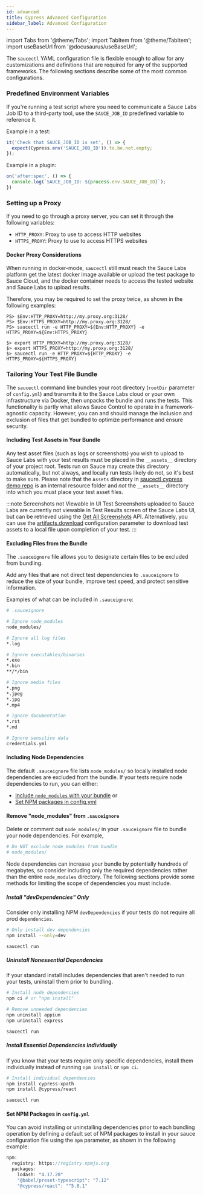 ```yaml
---
id: advanced
title: Cypress Advanced Configuration
sidebar_label: Advanced Configuration
---
```


import Tabs from '@theme/Tabs';
import TabItem from '@theme/TabItem';
import useBaseUrl from '@docusaurus/useBaseUrl';

The `saucectl` YAML configuration file is flexible enough to allow for any customizations and definitions that are required for any of the supported frameworks. The following sections describe some of the most common configurations.

### Predefined Environment Variables

If you're running a test script where you need to communicate a Sauce Labs Job ID to a third-party tool, use the <code>SAUCE_JOB_ID</code> predefined variable to reference it.

Example in a test:
```js
it('Check that SAUCE_JOB_ID is set', () => {
  expect(Cypress.env('SAUCE_JOB_ID')).to.be.not.empty;
});
```    

Example in a plugin:
```js
on('after:spec', () => {
  console.log(`SAUCE_JOB_ID: ${process.env.SAUCE_JOB_ID}`);
})
```

### Setting up a Proxy

If you need to go through a proxy server, you can set it through the following variables:

* `HTTP_PROXY`: Proxy to use to access HTTP websites
* `HTTPS_PROXY`: Proxy to use to access HTTPS websites


#### Docker Proxy Considerations

When running in docker-mode, `saucectl` still must reach the Sauce Labs platform get the latest docker image available or upload the test package to Sauce Cloud, and the docker container needs to access the tested website and Sauce Labs to upload results.

Therefore, you may be required to set the proxy twice, as shown in the following examples:

``` title= "Example: Windows Powershell"
PS> $Env:HTTP_PROXY=http://my.proxy.org:3128/
PS> $Env:HTTPS_PROXY=http://my.proxy.org:3128/
PS> saucectl run -e HTTP_PROXY=${Env:HTTP_PROXY} -e HTTPS_PROXY=${Env:HTTPS_PROXY}
```

``` title= "Example: Linux/macOS"
$> export HTTP_PROXY=http://my.proxy.org:3128/
$> export HTTPS_PROXY=http://my.proxy.org:3128/
$> saucectl run -e HTTP_PROXY=${HTTP_PROXY} -e HTTPS_PROXY=${HTTPS_PROXY}
```

### Tailoring Your Test File Bundle

The `saucectl` command line bundles your root directory (`rootDir` parameter of `config.yml`) and transmits it to the Sauce Labs cloud or your own infrastructure via Docker, then unpacks the bundle and runs the tests. This functionality is partly what allows Sauce Control to operate in a framework-agnostic capacity. However, you can and should manage the inclusion and exclusion of files that get bundled to optimize performance and ensure security.

#### Including Test Assets in Your Bundle

Any test asset files (such as logs or screenshots) you wish to upload to Sauce Labs with your test results must be placed in the `__assets__` directory of your project root. Tests run on Sauce may create this directory automatically, but not always, and locally run tests likely do not, so it's best to make sure. Please note that the `Assets` directory in [saucectl cypress demo repo](https://github.com/saucelabs/saucectl-cypress-example) is an internal resource folder and _not_ the `__assets__` directory into which you must place your test asset files.

:::note Screenshots not Viewable in UI
Test Screenshots uploaded to Sauce Labs are currently not viewable in Test Results screen of the Sauce Labs UI, but can be retrieved using the [Get All Screenshots](/dev/api/jobs/#get-all-screenshots) API. Alternatively, you can use the [artifacts.download](#download) configuration parameter to download test assets to a local file upon completion of your test.
:::

#### Excluding Files from the Bundle

The `.sauceignore` file allows you to designate certain files to be excluded from bundling.

Add any files that are not direct test dependencies to `.sauceignore` to reduce the size of your bundle, improve test speed, and protect sensitive information.

Examples of what can be included in `.sauceignore`:

```bash
# .sauceignore

# Ignore node_modules
node_modules/

# Ignore all log files
*.log

# Ignore executables/binaries
*.exe
*.bin
**/*/bin

# Ignore media files
*.png
*.jpeg
*.jpg
*.mp4

# Ignore documentation
*.rst
*.md

# Ignore sensitive data
credentials.yml
```

#### Including Node Dependencies

The default `.sauceignore` file lists `node_modules/` so locally installed node dependencies are excluded from the bundle. If your tests require node dependencies to run, you can either:

* [Include `node_modules` with your bundle](#remove-node_modules-from-sauceignore) or
* [Set NPM packages in config.yml](#set-npm-packages-in-configyml)

#### Remove "node_modules" from `.sauceignore`

Delete or comment out `node_modules/` in your `.sauceignore` file to bundle your node dependencies. For example,

```bash
# Do NOT exclude node_modules from bundle
# node_modules/
```

Node dependencies can increase your bundle by potentially hundreds of megabytes, so consider including only the required dependencies rather than the entire `node_modules` directory. The following sections provide some methods for limiting the scope of dependencies you must include.

##### Install "devDependencies" Only

Consider only installing NPM `devDependencies` if your tests do not require all prod `dependencies`.

```bash
# Only install dev dependencies
npm install --only=dev

saucectl run
```

##### Uninstall Nonessential Dependencies

If your standard install includes dependencies that aren't needed to run your tests, uninstall them prior to bundling.

```bash
# Install node dependencies
npm ci # or "npm install"

# Remove unneeded dependencies
npm uninstall appium
npm uninstall express

saucectl run
```

##### Install Essential Dependencies Individually

If you know that your tests require only specific dependencies, install them individually instead of running `npm install` or `npm ci`.

```bash
# Install individual dependencies
npm install cypress-xpath
npm install @cypress/react

saucectl run
```

#### Set NPM Packages in `config.yml`

You can avoid installing or uninstalling dependencies prior to each bundling operation by defining a default set of NPM packages to install in your sauce configuration file using the `npm` parameter, as shown in the following example:

```jsx title= "config.yml npm example"
npm:
  registry: https://registry.npmjs.org
  packages:
    lodash: "4.17.20"
    "@babel/preset-typescript": "7.12"
    "@cypress/react": "^5.0.1"
```
